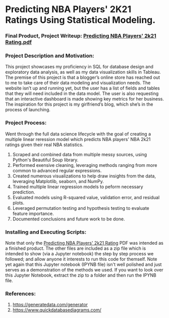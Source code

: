# Predicting NBA Players' 2K21 Ratings Using Statistical Modeling.
### Final Product, Project Writeup: [Predicting NBA Players' 2k21 Rating.pdf](https://github.com/Hustonb/Predicting-NBA-Players-2K21-Ratings/blob/main/Predicting%20NBA%20Player's%202K21%20Ratings.pdf)

### Project Description and Motivation:
This project showcases my proficiency in SQL for database design and exploratory data analysis, as well as my data visualization skills in Tableau. 
The premise of this project is that a blogger’s online store has reached out to me to take care of their data modeling and visualization needs. The website isn’t up and running yet, but the user has a list of fields and tables that they will need included in the data model. The user is also requesting that an interactive dashboard is made showing key metrics for her business. The inspiration for this project is my girlfriend’s blog, which she’s in the process of launching.

### Project Process:
Went through the full data science lifecycle with the goal of creating a multiple linear reression model which predicts NBA players' NBA 2k21 ratings given their real NBA statistics. 
1. Scraped and combined data from multiple messy sources, using Python's Beautiful Soup library. 
2. Performed exensive cleaning, leveraging methods ranging from more common to advanced regular expressions.
3. Created numerous visualizations to help draw insights from the data, leveraging Matplotlib, seaborn, and NumPy.
4. Trained multiple linear regression models to peform necessary prediction.
5. Evaluated models using R-squared value, validation error, and residual plots.
6. Leveraged permutation testing and hypothesis testing to evaluate feature importance.
7. Documented conclusions and future work to be done. 

### Installing and Executing Scripts:
Note that only the [Predicting NBA Players' 2k21 Rating](https://github.com/Hustonb/Predicting-NBA-Players-2K21-Ratings/blob/main/Predicting%20NBA%20Player's%202K21%20Ratings.pdf) PDF was intended as a finished product. The other files are included as a zip file which is intended to show (via a Jupyter notebook) the step by step process we followed; and allow anyone it interests to run this code for themself. Note yet again that this Jupyter notebook (IPYNB file) isn't well polished and just serves as a demonstration of  the methods we used. If you want to look over this Jupyter Notebook, extract the zip to a folder and then run the IPYNB file. 

### References:
1. https://generatedata.com/generator
2. https://www.quickdatabasediagrams.com/ 
